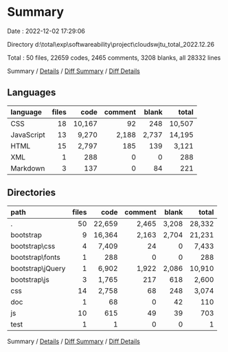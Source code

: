 # Summary

Date : 2022-12-02 17:29:06

Directory d:\\total\\exp\\softwareability\\project\\cloudswjtu_total_2022.12.26

Total : 50 files,  22659 codes, 2465 comments, 3208 blanks, all 28332 lines

Summary / [Details](details.md) / [Diff Summary](diff.md) / [Diff Details](diff-details.md)

## Languages
| language | files | code | comment | blank | total |
| :--- | ---: | ---: | ---: | ---: | ---: |
| CSS | 18 | 10,167 | 92 | 248 | 10,507 |
| JavaScript | 13 | 9,270 | 2,188 | 2,737 | 14,195 |
| HTML | 15 | 2,797 | 185 | 139 | 3,121 |
| XML | 1 | 288 | 0 | 0 | 288 |
| Markdown | 3 | 137 | 0 | 84 | 221 |

## Directories
| path | files | code | comment | blank | total |
| :--- | ---: | ---: | ---: | ---: | ---: |
| . | 50 | 22,659 | 2,465 | 3,208 | 28,332 |
| bootstrap | 9 | 16,364 | 2,163 | 2,704 | 21,231 |
| bootstrap\\css | 4 | 7,409 | 24 | 0 | 7,433 |
| bootstrap\\fonts | 1 | 288 | 0 | 0 | 288 |
| bootstrap\\jQuery | 1 | 6,902 | 1,922 | 2,086 | 10,910 |
| bootstrap\\js | 3 | 1,765 | 217 | 618 | 2,600 |
| css | 14 | 2,758 | 68 | 248 | 3,074 |
| doc | 1 | 68 | 0 | 42 | 110 |
| js | 10 | 615 | 49 | 39 | 703 |
| test | 1 | 1 | 0 | 0 | 1 |

Summary / [Details](details.md) / [Diff Summary](diff.md) / [Diff Details](diff-details.md)